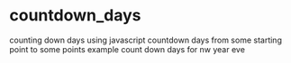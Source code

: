 # countdown_days
counting down days using javascript
countdown days from some starting point to some points 
example count down days for nw year eve
